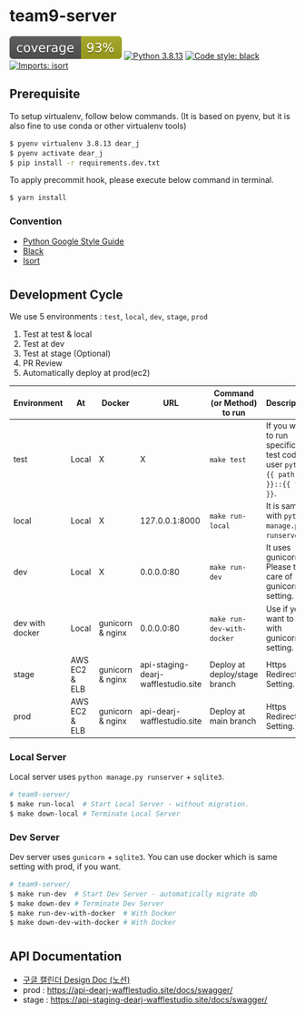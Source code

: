 # team9-server
![](coverage.svg)
[![Python 3.8.13](https://img.shields.io/badge/python-3.8.13-blue.svg)](https://www.python.org/downloads/release/python-3813/)
[![Code style: black](https://img.shields.io/badge/code%20style-black-000000.svg)](https://github.com/psf/black)
[![Imports: isort](https://img.shields.io/badge/%20imports-isort-%231674b1?style=flat&labelColor=ef8336)](https://pycqa.github.io/isort/)

## Prerequisite

To setup virtualenv, follow below commands. (It is based on pyenv, but it is also fine to use conda or other virtualenv tools)
```bash
$ pyenv virtualenv 3.8.13 dear_j
$ pyenv activate dear_j
$ pip install -r requirements.dev.txt
```

To apply precommit hook, please execute below command in terminal.
```bash
$ yarn install
```


### Convention
- [Python Google Style Guide](https://google.github.io/styleguide/pyguide.html)
- [Black](https://black.readthedocs.io/en/stable/)
- [Isort](https://pycqa.github.io/isort/)

#
## Development Cycle
We use 5 environments : `test`, `local`, `dev`, `stage`, `prod`
1. Test at test & local
2. Test at dev
3. Test at stage (Optional)
3. PR Review
4. Automatically deploy at prod(ec2)

| Environment     | At            | Docker           | URL                                 | Command (or Method) to run      | Description                                                                       |
|-----------------|---------------|------------------|-------------------------------------|---------------------------------|-----------------------------------------------------------------------------------|
| test            | Local         | X                | X                                   | `make test`                     | If you want to run specific test code, user `pytest {{ path }}::{{ ftn }}`.       |
| local           | Local         | X                | 127.0.0.1:8000                      | `make run-local`                | It is same with `python manage.py runserver`.                                     |
| dev             | Local         | X                | 0.0.0.0:80                          | `make run-dev`                  | It uses gunicorn. Please take care of gunicorn setting.                           |
| dev with docker | Local         | gunicorn & nginx | 0.0.0.0:80                          | `make run-dev-with-docker`      | Use if you want to test with gunicorn setting.                                    |
| stage           | AWS EC2 & ELB | gunicorn & nginx | api-staging-dearj-wafflestudio.site | Deploy at deploy/stage branch   | Https Redirect Setting.                                                           |
| prod            | AWS EC2 & ELB | gunicorn & nginx | api-dearj-wafflestudio.site         | Deploy at main branch           | Https Redirect Setting.                                                           |


### Local Server
Local server uses `python manage.py runserver` + `sqlite3`.

```bash
# team9-server/
$ make run-local  # Start Local Server - without migration.
$ make down-local # Terminate Local Server
```

### Dev Server
Dev server uses `gunicorn` + `sqlite3`.
You can use docker which is same setting with prod, if you want.

```bash
# team9-server/
$ make run-dev  # Start Dev Server - automatically migrate db
$ make down-dev # Terminate Dev Server
$ make run-dev-with-docker  # With Docker
$ make down-dev-with-docker # With Docker
```


#
## API Documentation
- [구글 캘린더 Design Doc (노션)](https://historical-garage-3bd.notion.site/Design-Doc-a2887ef59aea4f628c668729c18feecb)
- prod : https://api-dearj-wafflestudio.site/docs/swagger/
- stage : https://api-staging-dearj-wafflestudio.site/docs/swagger/

